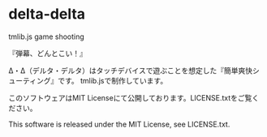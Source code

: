 # delta-delta
tmlib.js game shooting

『弾幕、どんとこい！』

Δ・Δ（デルタ・デルタ）はタッチデバイスで遊ぶことを想定した『簡単爽快シューティング』です。
tmlib.jsで制作しています。


このソフトウェアはMIT Licenseにて公開しております。LICENSE.txtをご覧ください。

This software is released under the MIT License, see LICENSE.txt.